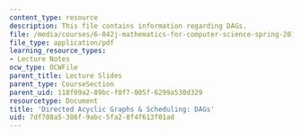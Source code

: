 ```yaml
---
content_type: resource
description: This file contains information regarding DAGs.
file: /media/courses/6-042j-mathematics-for-computer-science-spring-2015/7df708a5386f9abc5fa28f4f613f01ad_MIT6_042JS15_DAGs.pdf
file_type: application/pdf
learning_resource_types:
- Lecture Notes
ocw_type: OCWFile
parent_title: Lecture Slides
parent_type: CourseSection
parent_uid: 118f09a2-89bc-f0f7-005f-6299a530d329
resourcetype: Document
title: 'Directed Acyclic Graphs & Scheduling: DAGs'
uid: 7df708a5-386f-9abc-5fa2-8f4f613f01ad
---
```

